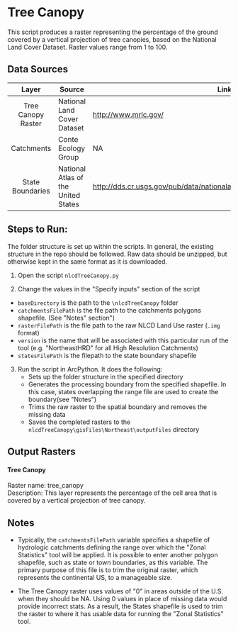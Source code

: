 Tree Canopy
===========

This script produces a raster representing the percentage of the ground covered by a vertical projection of tree canopies, based on the National Land Cover Dataset. Raster values range from 1 to 100.


## Data Sources
| Layer              | Source                              | Link                                                                         |
|:-----:             | ------                              | ----                                                                         |
| Tree Canopy Raster | National Land Cover Dataset         | http://www.mrlc.gov/                                                         |
| Catchments         | Conte Ecology Group                 | NA                                                                           |
| State Boundaries   | National Atlas of the United States | http://dds.cr.usgs.gov/pub/data/nationalatlas/statesp010g.shp_nt00938.tar.gz |

## Steps to Run:

The folder structure is set up within the scripts. In general, the existing structure in the repo should be followed. Raw data should be unzipped, but otherwise kept in the same format as it is downloaded.

1. Open the script `nlcdTreeCanopy.py`

2. Change the values in the "Specify inputs" section of the script
 - `baseDirectory` is the path to the `\nlcdTreeCanopy` folder
 - `catchmentsFilePath` is the file path to the catchments polygons shapefile. (See "Notes" section")
 - `rasterFilePath` is the file path to the raw NLCD Land Use raster (`.img` format)
 - `version` is the name that will be associated with this particular run of the tool (e.g. "NortheastHRD" for all High Resolution Catchments)
 - `statesFilePath` is the filepath to the state boundary shapefile
 
3. Run the script in ArcPython. It does the following:
   - Sets up the folder structure in the specified directory
   - Generates the processing boundary from the specified shapefile. In this case, states overlapping the range file are used to create the boundary(see "Notes")
   - Trims the raw raster to the spatial boundary and removes the missing data
   - Saves the completed rasters to the `nlcdTreeCanopy\gisFiles\Northeast\outputFiles` directory

## Output Rasters 

#### Tree Canopy
Raster name: tree_canopy <br>
Description: This layer represents the percentage of the cell area that is covered by a vertical projection of tree canopy.


## Notes

- Typically, the `catchmentsFilePath` variable specifies a shapefile of hydrologic catchments defining the range over which the "Zonal Statistics" tool will be applied. It is possible to enter another polygon shapefile, such as state or town boundaries, as this variable. The primary purpose of this file is to trim the original raster, which represents the continental US, to a manageable size.

- The Tree Canopy raster uses values of "0" in areas outside of the U.S. when they should be NA. Using 0 values in place of missing data would provide incorrect stats. As a result, the States shapefile is used to trim the raster to where it has usable data for running the "Zonal Statistics" tool.

